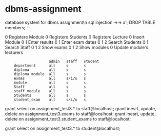 # dbms-assignment
database system for dbms assignment\n
sql injection ->-> x'; DROP TABLE members; --

0        Registere Module
0        Registere Students
0        Registere Lecture
0        Insert Module
0  1     Enter results
0  1     Enter exam dates
0  1 2   Search Students
0  1     Search Staff
0  1 2   Show exams
0  1 2   Show modules
0        Update module's lecturers

                        admin   staff   student
        department      all     s       s
        diploma         all     s       s
        diploma_module  all     s       s
        exmas           all     s/i/u   s
        module          all     s       s
        Staff           all     s       s
        staff_module    all     s       s
        Students        all     s       s
        student_exam    all     s/i/u   s

grant select on assignment_test3.* to staff@localhost;
grant inesrt, update, delete on assignment_test3.exams to staff@localhost;
grant inesrt, update, delete on assignment_test3.student_exams to staff@localhost;

grant select on assignment_test3.* to student@localhost;
